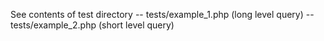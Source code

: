 See contents of test directory
-- tests/example_1.php (long level query)
-- tests/example_2.php (short level query)





